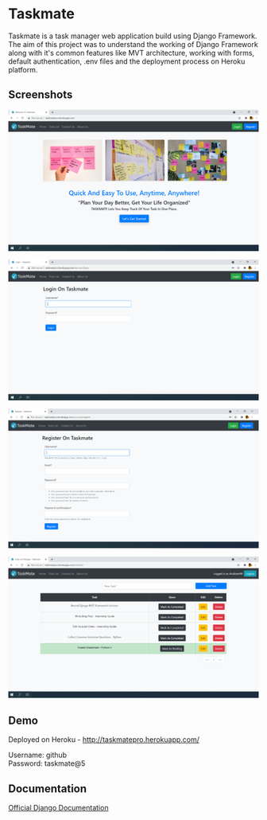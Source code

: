
# Taskmate

Taskmate is a task manager web application build using Django Framework. The aim of this project was to understand the working of Django Framework along with it's common features like MVT architecture, working with forms, default authentication, .env files and the deployment process on Heroku platform.


## Screenshots

![App Screenshot](https://raw.githubusercontent.com/ShubhamSarda/random-resources/main/images/screenshot-1.png)

![App Screenshot](https://raw.githubusercontent.com/ShubhamSarda/random-resources/main/images/screenshot-2.png)

![App Screenshot](https://raw.githubusercontent.com/ShubhamSarda/random-resources/main/images/screenshot-3.png)

![App Screenshot](https://raw.githubusercontent.com/ShubhamSarda/random-resources/main/images/screenshot-4.png)

## Demo

Deployed on Heroku - http://taskmatepro.herokuapp.com/

Username: github  
Password: taskmate@5

  
## Documentation

[Official Django Documentation](https://www.djangoproject.com/)
